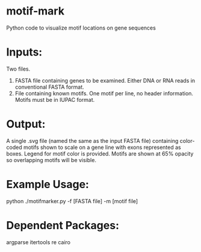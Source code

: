 # motif-mark
Python code to visualize motif locations on gene sequences


# Inputs:
Two files.
1) FASTA file containing genes to be examined. Either DNA or RNA reads in conventional FASTA format. 
2) File containing known motifs. One motif per line, no header information. Motifs must be in IUPAC format.

# Output:
A single .svg file (named the same as the input FASTA file) containing color-coded motifs shown to scale on a gene line with exons represented as boxes. Legend for motif color is provided. Motifs are shown at 65% opacity so overlapping motifs will be visible.

# Example Usage:
python ./motifmarker.py -f [FASTA file] -m [motif file]

# Dependent Packages:
argparse
itertools
re
cairo
